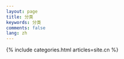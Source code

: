 ```yaml
---
layout: page
title: 分类
keywords: 分类
comments: false
lang: zh
---
```


<section>
{% include categories.html articles=site.cn %}
</section>
